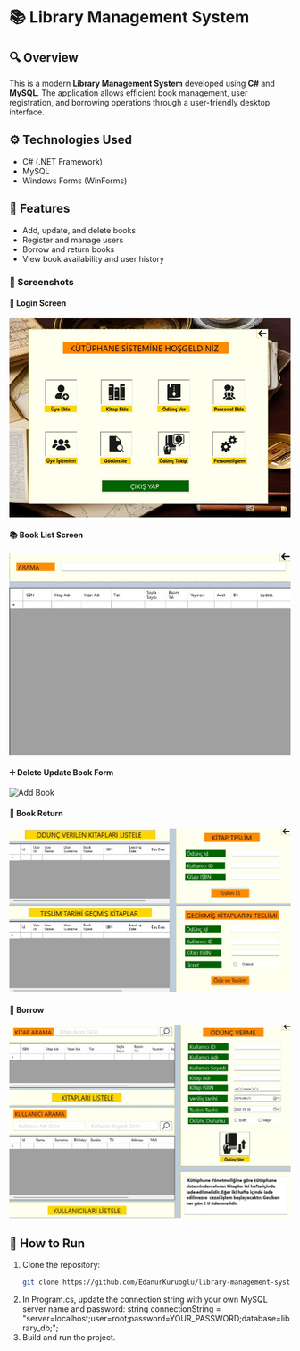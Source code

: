 # 📚 Library Management System

## 🔍 Overview
This is a modern **Library Management System** developed using **C#** and **MySQL**. The application allows efficient book management, user registration, and borrowing operations through a user-friendly desktop interface.

## ⚙️ Technologies Used
- C# (.NET Framework)
- MySQL
- Windows Forms (WinForms)

## 🚀 Features
- Add, update, and delete books
- Register and manage users
- Borrow and return books
- View book availability and user history

### 📸 Screenshots

#### 🔐 Login Screen
![Login Screen](main_page.jpeg)

#### 📚 Book List Screen
![Book List](book_search.jpeg)

#### ➕ Delete Update Book Form
![Add Book](book_delete_uğdate.jpeg)

#### 👤 Book Return 
![Book Return](book_return.jpeg)

#### 🔄 Borrow
![Borrow and Return](borrow_page.jpeg)

## 🧪 How to Run
1. Clone the repository:
   ```bash
   git clone https://github.com/EdanurKuruoglu/library-management-system.git
2. In Program.cs, update the connection string with your own MySQL server name and password:
    string connectionString = "server=localhost;user=root;password=YOUR_PASSWORD;database=library_db;";
3. Build and run the project.
